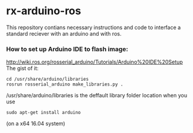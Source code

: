 # rx-arduino-ros
This repository contians necessary instructions and code to interface a standard reciever with an arduino and with ros.

### How to set up Arduino IDE to flash image:
http://wiki.ros.org/rosserial_arduino/Tutorials/Arduino%20IDE%20Setup
The gist of it:

    cd /usr/share/arduino/libraries
    rosrun rosserial_arduino make_libraries.py .
    
/usr/share/arduino/libraries is the deffault library folder location when you use 

    sudo apt-get install arduino
    
(on a x64 16.04 system)
